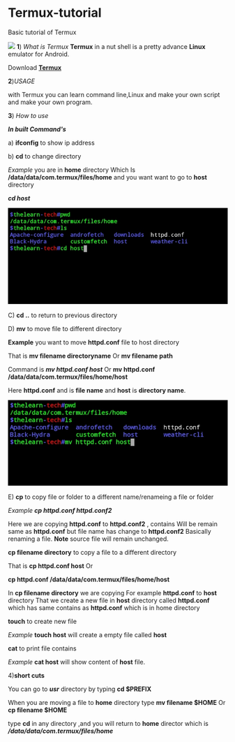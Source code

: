 # Termux-tutorial
Basic tutorial of Termux


![](https://i.ibb.co/99VXPwT/Termux.jpg)
**1**) *What is Termux*
**Termux** in a nut shell is a pretty advance **Linux** emulator
 for Android.

Download [**Termux**](https://play.google.com/store/apps/details?id=com.termux)

**2**)*USAGE*

with Termux you can learn command line,Linux and make your 
own script and make your own program.

**3**) *How to use*


***In built Command's***

a) **ifconfig**  to show ip address

b) **cd**  to change directory


*Example* you are in **home** directory
Which Is **/data/data/com.termux/files/home** and
 you want want to go to **host** directory 


***cd host***


![](https://raw.githubusercontent.com/thelearn-tech/Termux-tutorial/main/IMG_20210114_122340.jpg)


C) **cd ..**  to return to previous directory


D) **mv**  to move file to different directory



**Example** you want to move **httpd.conf** file to host 
directory 

That is **mv filename directoryname**
Or **mv filename path** 

Command is ***mv httpd.conf host***
Or **mv httpd.conf /data/data/com.termux/files/home/host**

Here **httpd.conf** and is **file name** and **host** is **directory name**.

![](https://raw.githubusercontent.com/thelearn-tech/Termux-tutorial/main/IMG_20210114_123702.jpg)




E) **cp**  to copy file or folder to a different name/renameing a file or folder

*Example* ***cp httpd.conf httpd.conf2***

Here we are copying **httpd.conf** to **httpd.conf2** , contains 
Will be remain same as **httpd.conf** but file name has change to **httpd.conf2**
Basically renaming a file.
**Note** source file will remain unchanged.


**cp filename directory**  to copy a file to a different directory

That is **cp httpd.conf host** 
Or

**cp httpd.conf /data/data/com.termux/files/home/host**

In **cp filename directory** we are copying 
For example **httpd.conf** to **host** directory
That we create a new file in **host** directory
 called **httpd.conf** which has same contains as **httpd.conf** which is in home directory


**touch** to create new file

*Example* **touch host** will create a empty file called **host**


**cat**  to print file contains

*Example* **cat host** will show content of **host** file.


4)**short cuts**

You can go to ***usr*** directory by typing **cd $PREFIX**

When you are moving a file to **home** directory type **mv filename $HOME**
Or **cp filename $HOME**

type **cd** in any directory ,and you will return to **home** 
director which is ***/data/data/com.termux/files/home*** 

